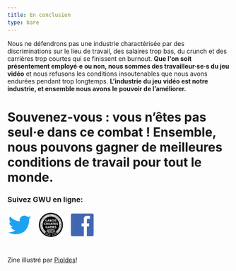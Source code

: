 ```yaml
---
title: En conclusion
type: bare
---
```


Nous ne défendrons pas une industrie charactérisée par des discriminations sur le lieu de travail, des salaires trop bas, du crunch et des carrières trop courtes qui se finissent en burnout. **Que l'on soit présentement employé·e ou non, nous sommes des travailleur·se·s du jeu vidéo** et nous refusons les conditions insoutenables que nous avons endurées pendant trop longtemps. **L’industrie du jeu vidéo est notre industrie, et ensemble nous avons le pouvoir de l’améliorer.**

<div class="md-margin">
<h1>Souvenez-vous : vous n’êtes pas seul·e dans ce combat ! Ensemble, nous pouvons gagner de meilleures conditions de travail pour <strong>tout le monde</strong>.</h1>
</div>

<h3>Suivez GWU en ligne:</h3>

<div style="display:flex;justify-content: flex-start;margin-top:20px;margin-bottom:40px">
  <a title="GWU sur Twitter" href="https://twitter.com/gameworkers">
    <img
      style="width: 55px;height: 55px;margin-right: 1rem"
      src="/images/social-twitter.svg"
      alt="Twitter logo"
    />
  </a>
  <a title="GWU Website" href="https://gameworkersunite.org">
    <img
      style="width: 55px;height: 55px;margin-right: 1rem"
      src="/images/gwu-logo.svg"
      alt="GWU logo"
    />
  </a>
  <a title="GWU sur Facebook" href="https://www.facebook.com/GameWorkers/">
    <img
      style="width: 55px;height: 55px"
      src="/images/social-facebook.svg"
      alt="Facebook logo"
    />
  </a>
</div>

Zine illustré par [Pioldes](https://pioldes.tumblr.com)!
